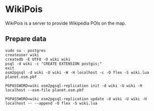 # WikiPois

WikiPois is a server to provide Wikipedia POIs on the map.

## Prepare data

```
sudo su - postgres
createuser wiki
createdb -E UTF8 -O wiki wiki
psql -d wiki -c "CREATE EXTENSION postgis;"
exit
osm2pgsql -d wiki -U wiki -W -H localhost -c -O flex -S wiki.lua planet.osm.pbf
```

```
PGPASSWORD=wiki osm2pgsql-replication init -d wiki -U wiki -H localhost --osm-file planet.osm.pbf
```

```
PGPASSWORD=wiki osm2pgsql-replication update -d wiki -U wiki -H localhost -- --append -O flex -S wiki.lua
```
